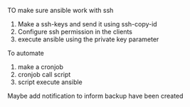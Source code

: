 TO make sure ansible work with ssh

1. Make a ssh-keys and send it using ssh-copy-id
2. Configure ssh permission in the clients
3. execute ansible using the private key parameter

To automate
1. make a cronjob
2. cronjob call script
3. script execute ansible

Maybe add notification to inform backup have been created
